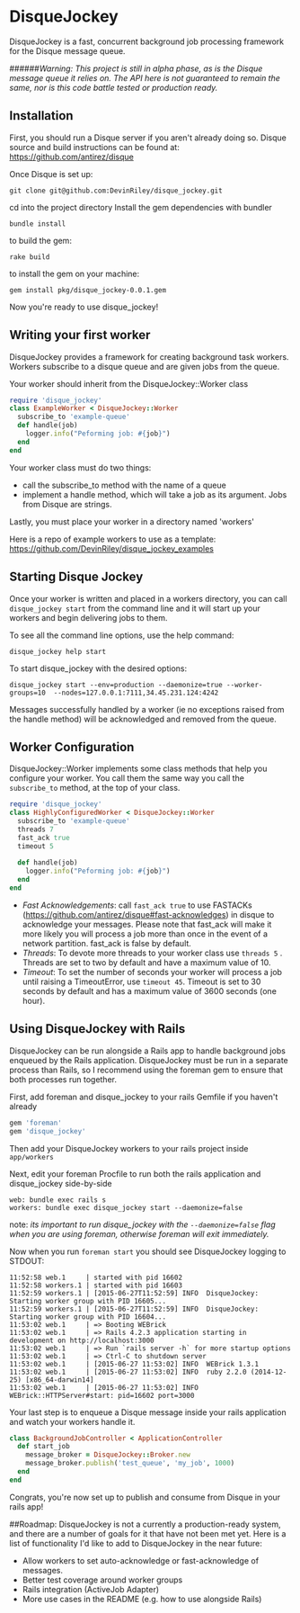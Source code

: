 # DisqueJockey
DisqueJockey is a fast, concurrent background job processing framework for the Disque message queue.

######*Warning: This project is still in alpha phase, as is the Disque message queue it relies on.  The API here is not guaranteed to remain the same, nor is this code battle tested or production ready.*

## Installation
First, you should run a Disque server if you aren't already doing so.
Disque source and build instructions can be found at: https://github.com/antirez/disque

Once Disque is set up:
````
git clone git@github.com:DevinRiley/disque_jockey.git
````

cd into the project directory
Install the gem dependencies with bundler
````
bundle install
````

to build the gem:
````
rake build
````

to install the gem on your machine:
````
gem install pkg/disque_jockey-0.0.1.gem
````

Now you're ready to use disque_jockey!

## Writing your first worker
DisqueJockey provides a framework for creating background task workers.  Workers subscribe to a disque queue and are given jobs from the queue.

Your worker should inherit from the DisqueJockey::Worker class

```ruby
require 'disque_jockey'
class ExampleWorker < DisqueJockey::Worker
  subscribe_to 'example-queue'
  def handle(job)
    logger.info("Peforming job: #{job}")
  end
end
```
Your worker class must do two things:
- call the subscribe_to method with the name of a queue
- implement a handle method, which will take a job as its argument. Jobs from Disque are strings.


Lastly, you must place your worker in a directory named 'workers'

Here is a repo of example workers to use as a template: https://github.com/DevinRiley/disque_jockey_examples

## Starting Disque Jockey
Once your worker is written and placed in a workers directory, you can call `disque_jockey start` from the command line and it will start up your workers and begin delivering jobs to them.

To see all the command line options, use the help command:
```
disque_jockey help start
```

To start disque_jockey with the desired options:
````
disque_jockey start --env=production --daemonize=true --worker-groups=10  --nodes=127.0.0.1:7111,34.45.231.124:4242
````

Messages successfully handled by a worker (ie no exceptions raised from the handle method) will be acknowledged and removed from the queue.
## Worker Configuration
 DisqueJockey::Worker implements some class methods that help you configure your worker.  You call them the same way you call the `subscribe_to` method, at the top of your class.

```ruby
require 'disque_jockey'
class HighlyConfiguredWorker < DisqueJockey::Worker
  subscribe_to 'example-queue'
  threads 7
  fast_ack true
  timeout 5
  
  def handle(job)
    logger.info("Peforming job: #{job}")
  end
end
```
- *Fast Acknowledgements*: call ````fast_ack true```` to use FASTACKs (https://github.com/antirez/disque#fast-acknowledges) in disque to acknowledge your messages.  Please note that fast_ack will make it more likely you will process a job more than once in the event of a network partition.  fast_ack is false by default.
- *Threads*: To devote more threads to your worker class use ````threads 5```` .  Threads are set to two by default and have a maximum value of 10.
- *Timeout*: To set the number of seconds your worker will process a job until raising a TimeoutError, use ````timeout 45````.  Timeout is set to 30 seconds by default and has a maximum value of 3600 seconds (one hour).

## Using DisqueJockey with Rails
DisqueJockey can be run alongside a Rails app to handle background jobs enqueued by the Rails application. DisqueJockey must be run in a separate process than Rails, so I recommend using the foreman gem to ensure that both processes run together.

First, add foreman and disque_jockey to your rails Gemfile if you haven't already

````ruby
gem 'foreman'
gem 'disque_jockey'
````
Then add your DisqueJockey workers to your rails project inside ```app/workers```

Next, edit your foreman Procfile to run both the rails application and disque_jockey side-by-side
````
web: bundle exec rails s
workers: bundle exec disque_jockey start --daemonize=false
````
note: *its important to run disque_jockey with the ```--daemonize=false``` flag when you are using foreman, otherwise foreman will exit immediately.*

Now when you run ```foreman start``` you should see DisqueJockey logging to STDOUT:
````
11:52:58 web.1     | started with pid 16602
11:52:58 workers.1 | started with pid 16603
11:52:59 workers.1 | [2015-06-27T11:52:59] INFO  DisqueJockey: Starting worker group with PID 16605...
11:52:59 workers.1 | [2015-06-27T11:52:59] INFO  DisqueJockey: Starting worker group with PID 16604...
11:53:02 web.1     | => Booting WEBrick
11:53:02 web.1     | => Rails 4.2.3 application starting in development on http://localhost:3000
11:53:02 web.1     | => Run `rails server -h` for more startup options
11:53:02 web.1     | => Ctrl-C to shutdown server
11:53:02 web.1     | [2015-06-27 11:53:02] INFO  WEBrick 1.3.1
11:53:02 web.1     | [2015-06-27 11:53:02] INFO  ruby 2.2.0 (2014-12-25) [x86_64-darwin14]
11:53:02 web.1     | [2015-06-27 11:53:02] INFO  WEBrick::HTTPServer#start: pid=16602 port=3000
````

Your last step is to enqueue a Disque message inside your rails application and watch your workers handle it.

````ruby
class BackgroundJobController < ApplicationController
  def start_job
    message_broker = DisqueJockey::Broker.new
    message_broker.publish('test_queue', 'my_job', 1000)
  end
end
````

Congrats, you're now set up to publish and consume from Disque in your rails app!




##Roadmap:
DisqueJockey is not a currently a production-ready system, and there are a number of goals for it that have not been met yet.
Here is a list of functionality I'd like to add to DisqueJockey in the near future:
- Allow workers to set auto-acknowledge or fast-acknowledge of messages.
- Better test coverage around worker groups
- Rails integration (ActiveJob Adapter)
- More use cases in the README (e.g. how to use alongside Rails)
